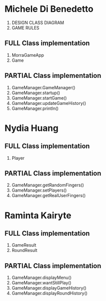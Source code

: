 # Michele Di Benedetto

1. DESIGN CLASS DIAGRAM
2. GAME RULES

## FULL Class implementation

1. MorraGameApp
2. Game

## PARTIAL Class implementation

1. GameManager.GameManager()
2. GameManager.startup()
3. GameManager.startGame()
4. GameManager.updateGameHistory()
5. GameManager.println()

# Nydia Huang

## FULL Class implementation

1. Player

## PARTIAL Class implementation

2. GameManager.getRandomFingers()
3. GameManager.setPlayers()
4. GameManager.getRealUserFingers()

# Raminta Kairyte

## FULL Class implementation

1. GameResult
2. RoundResult

## PARTIAL Class implementation

1. GameManager.displayMenu()
2. GameManager.wantStillPlay()
3. GameManager.displayGameHistory()
4. GameManager.displayRoundHistory()
